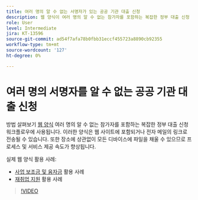```yaml
---
title: 여러 명의 알 수 없는 서명자가 있는 공공 기관 대출 신청
description: 웹 양식이 여러 명의 알 수 없는 참가자를 포함하는 복잡한 정부 대출 신청 워크플로우에 사용되는 방법을 알아봅니다.
role: User
level: Intermediate
jira: KT-13596
source-git-commit: ad54f7afa78b0fbb31eccf455723a8890cb92355
workflow-type: tm+mt
source-wordcount: '127'
ht-degree: 0%

---
```


# 여러 명의 서명자를 알 수 없는 공공 기관 대출 신청

방법 살펴보기 [웹 양식](../sign-advanced-users/webform.md) 여러 명의 알 수 없는 참가자를 포함하는 복잡한 정부 대출 신청 워크플로우에 사용됩니다. 이러한 양식은 웹 사이트에 포함되거나 전자 메일의 링크로 전송될 수 있습니다. 또한 장소에 상관없이 모든 디바이스에 파일을 채울 수 있으므로 프로세스 및 서비스 제공 속도가 향상됩니다.

실제 웹 양식 활용 사례:

* [사업 보조금 및 융자금](https://experienceleague.adobe.com/docs/document-cloud-learn/sign-learning-hub/expand/recipes/gov/usecasegovgrants.html?lang=en) 활용 사례
* [재취업 지원](https://experienceleague.adobe.com/docs/document-cloud-learn/sign-learning-hub/expand/recipes/gov/usecasegovreemployment.html?lang=en) 활용 사례

>[!VIDEO](https://video.tv.adobe.com/v/3421619?quality=12&learn=on&hidetitle=true)
